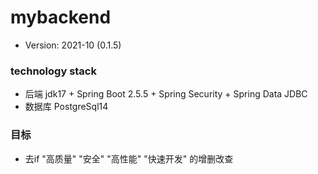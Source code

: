 # mybackend
* Version: 2021-10 (0.1.5)

### technology stack
* 后端 jdk17 + Spring Boot 2.5.5 + Spring Security + Spring Data JDBC
* 数据库 PostgreSql14

### 目标
* 去if "高质量" "安全" "高性能" "快速开发" 的增删改查

